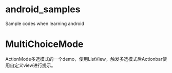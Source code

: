 android_samples
===============

Sample codes when learning android

# MultiChoiceMode
ActionMode多选模式的一个demo，使用ListView，触发多选模式后Actionbar使用自定义view进行提示。